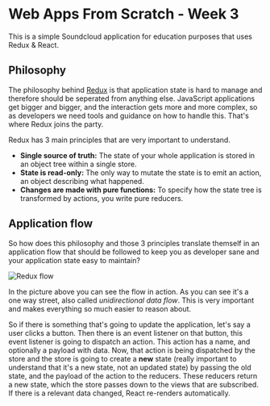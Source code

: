 # Web Apps From Scratch - Week 3

This is a simple Soundcloud application for education purposes 
that uses Redux & React.

## Philosophy
The philosophy behind [Redux](http://redux.js.org) is that application state
is hard to manage and therefore should be seperated from anything else.
JavaScript applications get bigger and bigger, and the interaction gets more
and more complex, so as developers we need tools and guidance on how to handle
this. That's where Redux joins the party.

Redux has 3 main principles that are very important to understand.
- **Single source of truth:** The state of your whole application is stored in an object tree within a single store.
- **State is read-only:** The only way to mutate the state is to emit an action, an object describing what happened.
- **Changes are made with pure functions:** To specify how the state tree is transformed by actions, you write pure reducers.

## Application flow
So how does this philosophy and those 3 principles translate themself in an
application flow that should be followed to keep you as developer sane and
your application state easy to maintain?

![Redux flow](https://raw.githubusercontent.com/Swift-Flow/Swift-Flow/0.2.2/Readme/Assets/swift_flow_concept.png)

In the picture above you can see the flow in action. As you can see it's a one
way street, also called _unidirectional data flow_. This is very important and
makes everything so much easier to reason about.

So if there is something that's going to update the application, let's say a user
clicks a button. Then there is an event listener on that button, this event listener
is going to dispatch an action. This action has a name, and optionally a payload with data.
Now, that action is being dispatched by the store and the store is going to create a 
**new** state (really important to understand that it's a new state, not an updated state)
by passing the old state, and the payload of the action to the reducers. These
reducers return a new state, which the store passes down to the views that are
subscribed. If there is a relevant data changed, React re-renders automatically.
